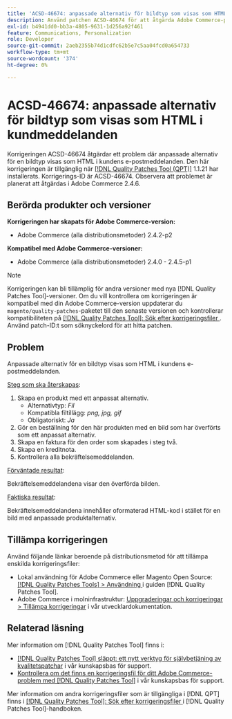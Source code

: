 ```yaml
---
title: 'ACSD-46674: anpassade alternativ för bildtyp som visas som HTML i kundmeddelanden'
description: Använd patchen ACSD-46674 för att åtgärda Adobe Commerce-problemet där anpassade alternativ för bildtyp visas som HTML i kundens e-postmeddelanden.
exl-id: b4941dd0-bb3a-4805-9631-1d256a92f461
feature: Communications, Personalization
role: Developer
source-git-commit: 2aeb2355b74d1cdfc62b5e7c5aa04fcd0a654733
workflow-type: tm+mt
source-wordcount: '374'
ht-degree: 0%

---
```


# ACSD-46674: anpassade alternativ för bildtyp som visas som HTML i kundmeddelanden

Korrigeringen ACSD-46674 åtgärdar ett problem där anpassade alternativ för en bildtyp visas som HTML i kundens e-postmeddelanden. Den här korrigeringen är tillgänglig när [[!DNL Quality Patches Tool (QPT)]](/help/announcements/adobe-commerce-announcements/magento-quality-patches-released-new-tool-to-self-serve-quality-patches.md) 1.1.21 har installerats. Korrigerings-ID är ACSD-46674. Observera att problemet är planerat att åtgärdas i Adobe Commerce 2.4.6.

## Berörda produkter och versioner

**Korrigeringen har skapats för Adobe Commerce-version:**

* Adobe Commerce (alla distributionsmetoder) 2.4.2-p2

**Kompatibel med Adobe Commerce-versioner:**

* Adobe Commerce (alla distributionsmetoder) 2.4.0 - 2.4.5-p1

>[!NOTE]
>
>Korrigeringen kan bli tillämplig för andra versioner med nya [!DNL Quality Patches Tool]-versioner. Om du vill kontrollera om korrigeringen är kompatibel med din Adobe Commerce-version uppdaterar du `magento/quality-patches`-paketet till den senaste versionen och kontrollerar kompatibiliteten på [[!DNL Quality Patches Tool]: Sök efter korrigeringsfiler ](https://experienceleague.adobe.com/tools/commerce-quality-patches/index.html). Använd patch-ID:t som söknyckelord för att hitta patchen.

## Problem

Anpassade alternativ för en bildtyp visas som HTML i kundens e-postmeddelanden.

<u>Steg som ska återskapas</u>:

1. Skapa en produkt med ett anpassat alternativ.
   * Alternativtyp: *Fil*
   * Kompatibla filtillägg: *png, jpg, gif*
   * Obligatoriskt: *Ja*
1. Gör en beställning för den här produkten med en bild som har överförts som ett anpassat alternativ.
1. Skapa en faktura för den order som skapades i steg två.
1. Skapa en kreditnota.
1. Kontrollera alla bekräftelsemeddelanden.

<u>Förväntade resultat</u>:

Bekräftelsemeddelandena visar den överförda bilden.

<u>Faktiska resultat</u>:

Bekräftelsemeddelandena innehåller oformaterad HTML-kod i stället för en bild med anpassade produktalternativ.

## Tillämpa korrigeringen

Använd följande länkar beroende på distributionsmetod för att tillämpa enskilda korrigeringsfiler:

* Lokal användning för Adobe Commerce eller Magento Open Source: [[!DNL Quality Patches Tools] > Användning ](https://experienceleague.adobe.com/docs/commerce-operations/tools/quality-patches-tool/usage.html) i guiden [!DNL Quality Patches Tool].
* Adobe Commerce i molninfrastruktur: [Uppgraderingar och korrigeringar > Tillämpa korrigeringar](https://experienceleague.adobe.com/en/docs/commerce-cloud-service/user-guide/develop/upgrade/apply-patches) i vår utvecklardokumentation.

## Relaterad läsning

Mer information om [!DNL Quality Patches Tool] finns i:

* [[!DNL Quality Patches Tool] släppt: ett nytt verktyg för självbetjäning av kvalitetspatchar](/help/announcements/adobe-commerce-announcements/magento-quality-patches-released-new-tool-to-self-serve-quality-patches.md) i vår kunskapsbas för support.
* [Kontrollera om det finns en korrigeringsfil för ditt Adobe Commerce-problem med  [!DNL Quality Patches Tool]](/help/support-tools/patches-available-in-qpt-tool/check-patch-for-magento-issue-with-magento-quality-patches.md) i vår kunskapsbas för support.

Mer information om andra korrigeringsfiler som är tillgängliga i [!DNL QPT] finns i [[!DNL Quality Patches Tool]: Sök efter korrigeringsfiler ](https://experienceleague.adobe.com/tools/commerce-quality-patches/index.html) i [!DNL Quality Patches Tool]-handboken.
